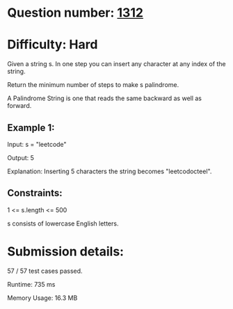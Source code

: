 # Question number: [1312](https://leetcode.com/problems/minimum-insertion-steps-to-make-a-string-palindrome/)

# Difficulty: Hard
Given a string s. In one step you can insert any character at any index of the string.

Return the minimum number of steps to make s palindrome.

A Palindrome String is one that reads the same backward as well as forward.

## Example 1:
Input: s = "leetcode"

Output: 5

Explanation: Inserting 5 characters the string becomes "leetcodocteel".

## Constraints:
1 <= s.length <= 500

s consists of lowercase English letters.

# Submission details:
57 / 57 test cases passed.

Runtime: 735 ms

Memory Usage: 16.3 MB
